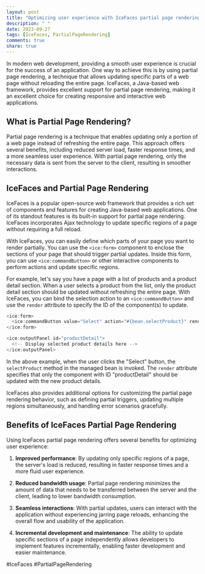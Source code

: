 ```yaml
---
layout: post
title: "Optimizing user experience with IceFaces partial page rendering"
description: " "
date: 2023-09-27
tags: [IceFaces, PartialPageRendering]
comments: true
share: true
---
```


In modern web development, providing a smooth user experience is crucial for the success of an application. One way to achieve this is by using partial page rendering, a technique that allows updating specific parts of a web page without reloading the entire page. IceFaces, a Java-based web framework, provides excellent support for partial page rendering, making it an excellent choice for creating responsive and interactive web applications.

## What is Partial Page Rendering?

Partial page rendering is a technique that enables updating only a portion of a web page instead of refreshing the entire page. This approach offers several benefits, including reduced server load, faster response times, and a more seamless user experience. With partial page rendering, only the necessary data is sent from the server to the client, resulting in smoother interactions.

## IceFaces and Partial Page Rendering

IceFaces is a popular open-source web framework that provides a rich set of components and features for creating Java-based web applications. One of its standout features is its built-in support for partial page rendering. IceFaces incorporates Ajax technology to update specific regions of a page without requiring a full reload.

With IceFaces, you can easily define which parts of your page you want to render partially. You can use the `<ice:form>` component to enclose the sections of your page that should trigger partial updates. Inside this form, you can use `<ice:commandButton>` or other interactive components to perform actions and update specific regions.

For example, let's say you have a page with a list of products and a product detail section. When a user selects a product from the list, only the product detail section should be updated without refreshing the entire page. With IceFaces, you can bind the selection action to an `<ice:commandButton>` and use the `render` attribute to specify the ID of the component(s) to update.

```java
<ice:form>
  <ice:commandButton value="Select" action="#{bean.selectProduct}" render="productDetail" />
</ice:form>

<ice:outputPanel id="productDetail">
  <!-- Display selected product details here -->
</ice:outputPanel>
```

In the above example, when the user clicks the "Select" button, the `selectProduct` method in the managed bean is invoked. The `render` attribute specifies that only the component with ID "productDetail" should be updated with the new product details.

IceFaces also provides additional options for customizing the partial page rendering behavior, such as defining partial triggers, updating multiple regions simultaneously, and handling error scenarios gracefully.

## Benefits of IceFaces Partial Page Rendering

Using IceFaces partial page rendering offers several benefits for optimizing user experience:

1. **Improved performance**: By updating only specific regions of a page, the server's load is reduced, resulting in faster response times and a more fluid user experience.

2. **Reduced bandwidth usage**: Partial page rendering minimizes the amount of data that needs to be transferred between the server and the client, leading to lower bandwidth consumption.

3. **Seamless interactions**: With partial updates, users can interact with the application without experiencing jarring page reloads, enhancing the overall flow and usability of the application.

4. **Incremental development and maintenance**: The ability to update specific sections of a page independently allows developers to implement features incrementally, enabling faster development and easier maintenance.

#IceFaces #PartialPageRendering